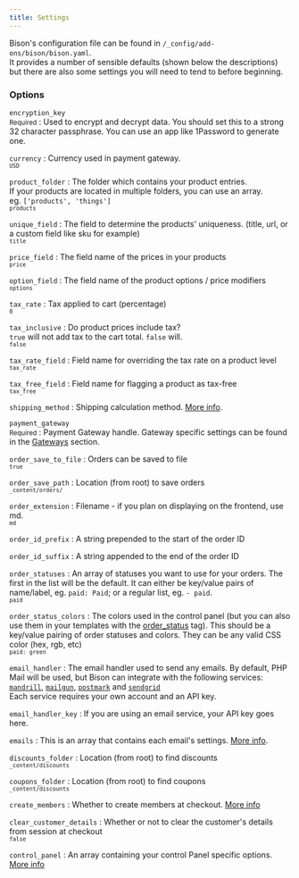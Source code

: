 ```yaml
---
title: Settings
---
```


Bison's configuration file can be found in `/_config/add-ons/bison/bison.yaml`.  
It provides a number of sensible defaults (shown below the descriptions) but there are also some settings you will need to tend to before beginning.

### Options

`encryption_key`<br /><small>Required</small>
: Used to encrypt and decrypt data. You should set this to a strong 32 character passphrase. You can use an app like 1Password to generate one.

`currency`
: Currency used in payment gateway.  
  <small>`USD`</small>

`product_folder`
: The folder which contains your product entries.  
If your products are located in multiple folders, you can use an array.   
eg. `['products', 'things']`  
  <small>`products`</small>

`unique_field`
: The field to determine the products' uniqueness. (title, url, or a custom field like sku for example)  
  <small>`title`</small>

`price_field`
: The field name of the prices in your products  
  <small>`price`</small>

`option_field`
: The field name of the product options / price modifiers  
  <small>`options`</small>

`tax_rate`
: Tax applied to cart (percentage)  
  <small>`0`</small>

`tax_inclusive`
: Do product prices include tax?  
  `true` will not add tax to the cart total. `false` will.  
  <small>`false`</small>

`tax_rate_field`
: Field name for overriding the tax rate on a product level  
  <small>`tax_rate`</small>

`tax_free_field`
: Field name for flagging a product as tax-free  
  <small>`tax_free`</small>

`shipping_method`
: Shipping calculation method. [More info](/docs/configuring/shipping).

`payment_gateway`<br /><small>Required</small>
: Payment Gateway handle. Gateway specific settings can be found in the [Gateways](/docs/gateways) section.

`order_save_to_file`
: Orders can be saved to file  
  <small>`true`</small>

`order_save_path`
: Location (from root) to save orders    
  <small>`_content/orders/`</small>

`order_extension`
: Filename - if you plan on displaying on the frontend, use md.  
  <small>`md`</small>

`order_id_prefix`
: A string prepended to the start of the order ID

`order_id_suffix`
: A string appended to the end of the order ID

`order_statuses`
: An array of statuses you want to use for your orders. The first in the list will be the default. It can either be key/value pairs of name/label, eg. `paid: Paid`; or a regular list, eg. `- paid`.  
  <small>`paid`</small>

`order_status_colors`
: The colors used in the control panel (but you can also use them in your templates with the [order_status](/docs/tags/checking-out/order_status) tag). This should be a key/value pairing of order statuses and colors. They can be any valid CSS color (hex, rgb, etc)  
  <small>`paid: green`</small>

`email_handler`
: The email handler used to send any emails. By default, PHP Mail will be used, but Bison can integrate with the following services:  
  [`mandrill`](http://mandrill.com/), [`mailgun`](http://www.mailgun.com/), [`postmark`](https://postmarkapp.com/) and [`sendgrid`](http://sendgrid.com/)  
  Each service requires your own account and an API key.

`email_handler_key`
: If you are using an email service, your API key goes here.

`emails`
: This is an array that contains each email's settings. [More info](/docs/configuring/emails).

`discounts_folder`
: Location (from root) to find discounts  
  <small>`_content/discounts`</small>

`coupons_folder`
: Location (from root) to find coupons  
  <small>`_content/discounts`</small>
  
`create_members`
: Whether to create members at checkout. [More info](/docs/configuring/members)

`clear_customer_details`
: Whether or not to clear the customer's details from session at checkout  
  <small>`false`</small>

`control_panel`
: An array containing your control Panel specific options. [More info](/docs/configuring/control-panel)

